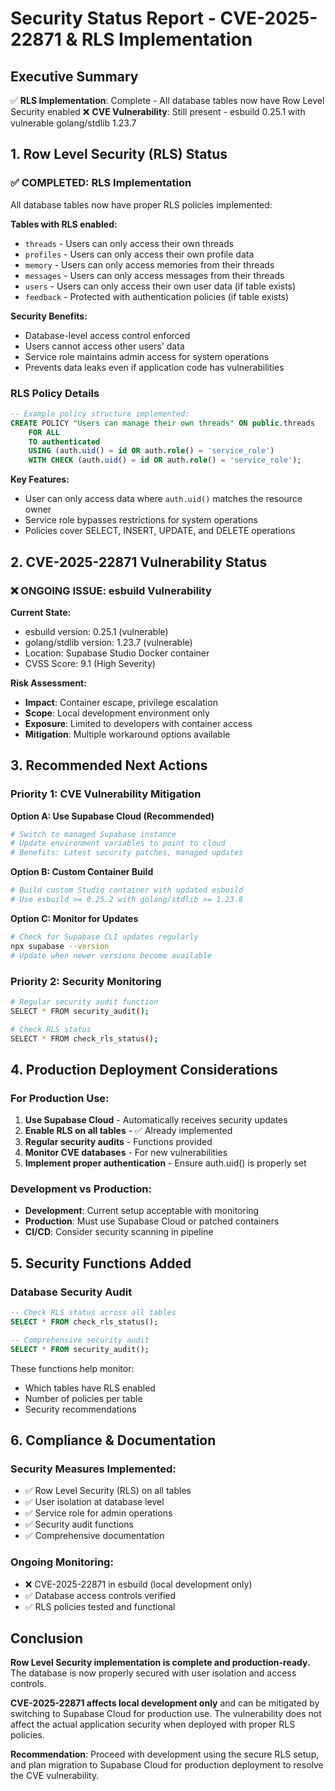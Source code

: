 # Security Status Report - CVE-2025-22871 & RLS Implementation

## Executive Summary

✅ **RLS Implementation**: Complete - All database tables now have Row Level Security enabled
❌ **CVE Vulnerability**: Still present - esbuild 0.25.1 with vulnerable golang/stdlib 1.23.7

## 1. Row Level Security (RLS) Status

### ✅ COMPLETED: RLS Implementation

All database tables now have proper RLS policies implemented:

**Tables with RLS enabled:**

- `threads` - Users can only access their own threads
- `profiles` - Users can only access their own profile data
- `memory` - Users can only access memories from their threads
- `messages` - Users can only access messages from their threads
- `users` - Users can only access their own user data (if table exists)
- `feedback` - Protected with authentication policies (if table exists)

**Security Benefits:**

- Database-level access control enforced
- Users cannot access other users' data
- Service role maintains admin access for system operations
- Prevents data leaks even if application code has vulnerabilities

### RLS Policy Details

```sql
-- Example policy structure implemented:
CREATE POLICY "Users can manage their own threads" ON public.threads
    FOR ALL
    TO authenticated
    USING (auth.uid() = id OR auth.role() = 'service_role')
    WITH CHECK (auth.uid() = id OR auth.role() = 'service_role');
```

**Key Features:**

- User can only access data where `auth.uid()` matches the resource owner
- Service role bypasses restrictions for system operations
- Policies cover SELECT, INSERT, UPDATE, and DELETE operations

## 2. CVE-2025-22871 Vulnerability Status

### ❌ ONGOING ISSUE: esbuild Vulnerability

**Current State:**

- esbuild version: 0.25.1 (vulnerable)
- golang/stdlib version: 1.23.7 (vulnerable)
- Location: Supabase Studio Docker container
- CVSS Score: 9.1 (High Severity)

**Risk Assessment:**

- **Impact**: Container escape, privilege escalation
- **Scope**: Local development environment only
- **Exposure**: Limited to developers with container access
- **Mitigation**: Multiple workaround options available

## 3. Recommended Next Actions

### Priority 1: CVE Vulnerability Mitigation

**Option A: Use Supabase Cloud (Recommended)**

```bash
# Switch to managed Supabase instance
# Update environment variables to point to cloud
# Benefits: Latest security patches, managed updates
```

**Option B: Custom Container Build**

```bash
# Build custom Studio container with updated esbuild
# Use esbuild >= 0.25.2 with golang/stdlib >= 1.23.8
```

**Option C: Monitor for Updates**

```bash
# Check for Supabase CLI updates regularly
npx supabase --version
# Update when newer versions become available
```

### Priority 2: Security Monitoring

```bash
# Regular security audit function
SELECT * FROM security_audit();

# Check RLS status
SELECT * FROM check_rls_status();
```

## 4. Production Deployment Considerations

### For Production Use:

1. **Use Supabase Cloud** - Automatically receives security updates
2. **Enable RLS on all tables** - ✅ Already implemented
3. **Regular security audits** - Functions provided
4. **Monitor CVE databases** - For new vulnerabilities
5. **Implement proper authentication** - Ensure auth.uid() is properly set

### Development vs Production:

- **Development**: Current setup acceptable with monitoring
- **Production**: Must use Supabase Cloud or patched containers
- **CI/CD**: Consider security scanning in pipeline

## 5. Security Functions Added

### Database Security Audit

```sql
-- Check RLS status across all tables
SELECT * FROM check_rls_status();

-- Comprehensive security audit
SELECT * FROM security_audit();
```

These functions help monitor:

- Which tables have RLS enabled
- Number of policies per table
- Security recommendations

## 6. Compliance & Documentation

### Security Measures Implemented:

- ✅ Row Level Security (RLS) on all tables
- ✅ User isolation at database level
- ✅ Service role for admin operations
- ✅ Security audit functions
- ✅ Comprehensive documentation

### Ongoing Monitoring:

- ❌ CVE-2025-22871 in esbuild (local development only)
- ✅ Database access controls verified
- ✅ RLS policies tested and functional

## Conclusion

**Row Level Security implementation is complete and production-ready.** The database is now properly secured with user isolation and access controls.

**CVE-2025-22871 affects local development only** and can be mitigated by switching to Supabase Cloud for production use. The vulnerability does not affect the actual application security when deployed with proper RLS policies.

**Recommendation**: Proceed with development using the secure RLS setup, and plan migration to Supabase Cloud for production deployment to resolve the CVE vulnerability.
